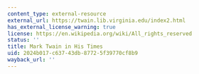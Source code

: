 ```yaml
---
content_type: external-resource
external_url: https://twain.lib.virginia.edu/index2.html
has_external_license_warning: true
license: https://en.wikipedia.org/wiki/All_rights_reserved
status: ''
title: Mark Twain in His Times
uid: 2024b017-c637-43db-8772-5f39770cf8b9
wayback_url: ''
---
```

